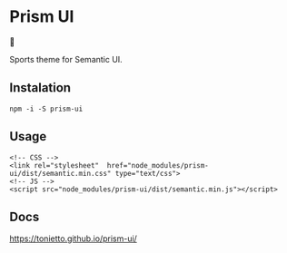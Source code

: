# Prism UI

:construction:

Sports theme for Semantic UI.


## Instalation


`npm -i -S prism-ui`


## Usage


```
<!-- CSS -->
<link rel="stylesheet"  href="node_modules/prism-ui/dist/semantic.min.css" type="text/css">
<!-- JS -->
<script src="node_modules/prism-ui/dist/semantic.min.js"></script>
```

## Docs

https://tonietto.github.io/prism-ui/
